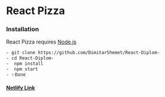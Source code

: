 # React Pizza

### Installation

React Pizza requires [Node.js](https://nodejs.org/)

```sh
- git clone https://github.com/DimitarShemet/React-Diplom-
- cd React-Diplom-
-  npm install
-  npm start
- ✨Done
```

#### [Netlify Link](https://chic-nougat-ef09f4.netlify.app/)
